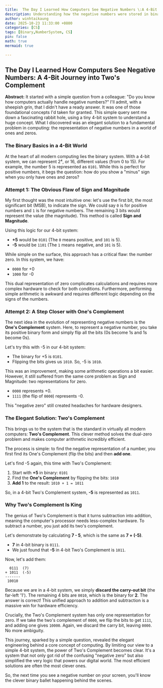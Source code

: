 ```yaml
---
title:  The Day I Learned How Computers See Negative Numbers \:A 4-Bit Journey into Two's Complement
description: Understanding how the negative numbers were stored in binary system. 
author: winhtaikaung 
date: 2025-10-23 11:33:00 +0800
categories: [CS]
tags: [Binary,NumberSystem, CS]
pin: false
math: true
mermaid: true
 
---
```


## The Day I Learned How Computers See Negative Numbers: A 4-Bit Journey into Two's Complement

**Abstract:** It started with a simple question from a colleague: "Do you know how computers actually handle negative numbers?" I'll admit, with a sheepish grin, that I didn't have a ready answer. It was one of those foundational concepts I'd taken for granted. This simple query sent me down a fascinating rabbit hole, using a tiny 4-bit system to understand a huge concept. What I discovered was an elegant solution to a fundamental problem in computing: the representation of negative numbers in a world of ones and zeros.

### The Binary Basics in a 4-Bit World

At the heart of all modern computing lies the binary system. With a 4-bit system, we can represent 2⁴, or 16, different values (from 0 to 15). For example, the number 5 is represented as `0101`. While this is perfect for positive numbers, it begs the question: how do you show a "minus" sign when you only have ones and zeros?

### Attempt 1: The Obvious Flaw of Sign and Magnitude

My first thought was the most intuitive one: let's use the first bit, the most significant bit (MSB), to indicate the sign. We could say `0` is for positive numbers and `1` is for negative numbers. The remaining 3 bits would represent the value (the magnitude). This method is called **Sign and Magnitude**.

Using this logic for our 4-bit system:
*   **+5** would be `0101` (The `0` means positive, and `101` is 5).
*   **-5** would be `1101` (The `1` means negative, and `101` is 5).

While simple on the surface, this approach has a critical flaw: the number zero. In this system, we have:
*   `0000` for +0
*   `1000` for -0

This dual representation of zero complicates calculations and requires more complex hardware to check for both conditions. Furthermore, performing simple arithmetic is awkward and requires different logic depending on the signs of the numbers.

### Attempt 2: A Step Closer with One's Complement

The next idea in the evolution of representing negative numbers is the **One's Complement** system. Here, to represent a negative number, you take its positive binary form and simply flip all the bits (0s become 1s and 1s become 0s).

Let's try this with -5 in our 4-bit system:
*   The binary for +5 is `0101`.
*   Flipping the bits gives us `1010`. So, -5 is `1010`.

This was an improvement, making some arithmetic operations a bit easier. However, it still suffered from the same core problem as Sign and Magnitude: two representations for zero.
*   `0000` represents +0.
*   `1111` (the flip of `0000`) represents -0.

This "negative zero" still created headaches for hardware designers.

### The Elegant Solution: Two's Complement

This brings us to the system that is the standard in virtually all modern computers: **Two's Complement**. This clever method solves the dual-zero problem and makes computer arithmetic incredibly efficient.

The process is simple: to find the negative representation of a number, you first find its One's Complement (flip the bits) and then **add one**.

Let's find -5 again, this time with Two's Complement:
1.  Start with **+5** in binary: `0101`
2.  Find the **One's Complement** by flipping the bits: `1010`
3.  **Add 1** to the result: `1010 + 1 = 1011`

So, in a 4-bit Two's Complement system, **-5** is represented as `1011`.

### Why Two's Complement Is King

The genius of Two's Complement is that it turns subtraction into addition, meaning the computer's processor needs less-complex hardware. To subtract a number, you just add its two's complement.

Let's demonstrate by calculating **7 - 5**, which is the same as **7 + (-5)**.

*   **7** in 4-bit binary is `0111`.
*   We just found that **-5** in 4-bit Two's Complement is `1011`.

Now, let's add them:

```
  0111  (7)
+ 1011  (-5)
-------
 10010
```

Because we are in a 4-bit system, we simply **discard the carry-out bit** (the far-left '1'). The remaining 4 bits are `0010`, which is the binary for **2**. The answer is correct! This unified approach to addition and subtraction is a massive win for hardware efficiency.

Crucially, the Two's Complement system has only one representation for zero. If we take the two's complement of `0000`, we flip the bits to get `1111`, and adding one gives `10000`. Again, we discard the carry bit, leaving `0000`. No more ambiguity.

This journey, sparked by a simple question, revealed the elegant engineering behind a core concept of computing. By limiting our view to a simple 4-bit system, the power of Two's Complement becomes clear. It's a system that not only got rid of the confusing "negative zero" but also simplified the very logic that powers our digital world. The most efficient solutions are often the most clever ones.

So, the next time you see a negative number on your screen, you'll know the clever binary ballet happening behind the scenes.